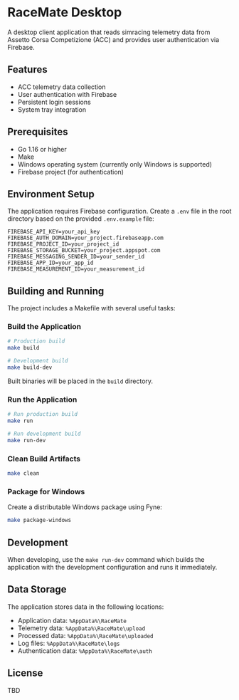 # RaceMate Desktop

A desktop client application that reads simracing telemetry data from Assetto Corsa Competizione (ACC) and provides user authentication via Firebase.

## Features

- ACC telemetry data collection
- User authentication with Firebase
- Persistent login sessions
- System tray integration

## Prerequisites

- Go 1.16 or higher
- Make
- Windows operating system (currently only Windows is supported)
- Firebase project (for authentication)

## Environment Setup

The application requires Firebase configuration. Create a `.env` file in the root directory based on the provided `.env.example` file:

```
FIREBASE_API_KEY=your_api_key
FIREBASE_AUTH_DOMAIN=your_project.firebaseapp.com
FIREBASE_PROJECT_ID=your_project_id
FIREBASE_STORAGE_BUCKET=your_project.appspot.com
FIREBASE_MESSAGING_SENDER_ID=your_sender_id
FIREBASE_APP_ID=your_app_id
FIREBASE_MEASUREMENT_ID=your_measurement_id
```

## Building and Running

The project includes a Makefile with several useful tasks:

### Build the Application

```bash
# Production build
make build

# Development build
make build-dev
```

Built binaries will be placed in the `build` directory.

### Run the Application

```bash
# Run production build
make run

# Run development build
make run-dev
```

### Clean Build Artifacts

```bash
make clean
```

### Package for Windows

Create a distributable Windows package using Fyne:

```bash
make package-windows
```

## Development

When developing, use the `make run-dev` command which builds the application with the development configuration and runs it immediately.

## Data Storage

The application stores data in the following locations:

- Application data: `%AppData%\RaceMate`
- Telemetry data: `%AppData%\RaceMate\upload`
- Processed data: `%AppData%\RaceMate\uploaded`
- Log files: `%AppData%\RaceMate\logs`
- Authentication data: `%AppData%\RaceMate\auth`

## License

TBD
